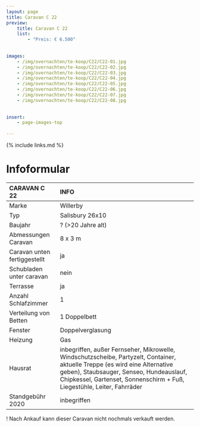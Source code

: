 ```yaml
---
layout: page
title: Caravan C 22
preview: 
    title: Caravan C 22
    list:
        - "Preis: € 6.500"
        
        
images:
    - /img/overnachten/te-koop/C22/C22-01.jpg
    - /img/overnachten/te-koop/C22/C22-02.jpg
    - /img/overnachten/te-koop/C22/C22-03.jpg
    - /img/overnachten/te-koop/C22/C22-04.jpg
    - /img/overnachten/te-koop/C22/C22-05.jpg
    - /img/overnachten/te-koop/C22/C22-06.jpg
    - /img/overnachten/te-koop/C22/C22-07.jpg
    - /img/overnachten/te-koop/C22/C22-08.jpg
    
    
insert:
    - page-images-top
    
---
```


{% include links.md %}



# Infoformular

CARAVAN C 22                | INFO        | 
:---------------------------|:------------|
Marke                       |Willerby
Typ                         |Salisbury 26x10
Baujahr                     |? (>20 Jahre alt)
Abmessungen Caravan         |8 x 3 m
Caravan unten fertiggestellt|ja
Schubladen unter caravan    |nein
Terrasse                    |ja
Anzahl Schlafzimmer         |1
Verteilung von Betten       |1 Doppelbett
Fenster                     |Doppelverglasung
Heizung                     |Gas
Hausrat                     |inbegriffen, außer Fernseher, Mikrowelle, Windschutzscheibe, Partyzelt, Container, aktuelle Treppe (es wird eine Alternative geben), Staubsauger, Senseo, Hundeauslauf, Chipkessel, Gartenset, Sonnenschirm + Fuß, Liegestühle, Leiter, Fahrräder
Standgebühr 2020            |inbegriffen

! Nach Ankauf kann dieser Caravan nicht nochmals verkauft werden.